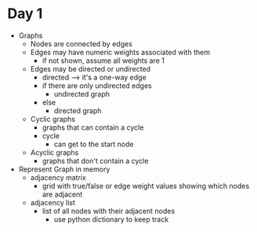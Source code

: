 # Day 1

- Graphs
  - Nodes are connected by edges
  - Edges may have numeric weights associated with them
    - if not shown, assume all weights are 1
  - Edges may be directed or undirected
    - directed --> it's a one-way edge
    - if there are only undirected edges
      - undirected graph
    - else
      - directed graph
  - Cyclic graphs
    - graphs that can contain a cycle
    - cycle
      - can get to the start node
  - Acyclic graphs
    - graphs that don't contain a cycle
- Represent Graph in memory
  - adjacency matrix
    - grid with true/false or edge weight values showing which nodes are adjacent
  - adjacency list
    - list of all nodes with their adjacent nodes
      - use python dictionary to keep track
